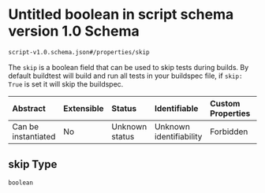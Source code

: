 # Untitled boolean in script schema version 1.0 Schema

```txt
script-v1.0.schema.json#/properties/skip
```

The `skip` is a boolean field that can be used to skip tests during builds. By default buildtest will build and run all tests in your buildspec file, if `skip: True` is set it will skip the buildspec.

| Abstract            | Extensible | Status         | Identifiable            | Custom Properties | Additional Properties | Access Restrictions | Defined In                                                                        |
| :------------------ | :--------- | :------------- | :---------------------- | :---------------- | :-------------------- | :------------------ | :-------------------------------------------------------------------------------- |
| Can be instantiated | No         | Unknown status | Unknown identifiability | Forbidden         | Allowed               | none                | [script-v1.0.schema.json*](../out/script-v1.0.schema.json "open original schema") |

## skip Type

`boolean`
